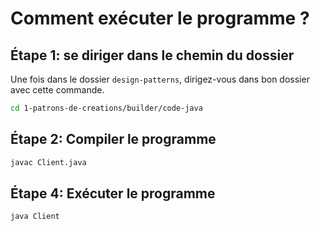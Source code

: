 # Comment exécuter le programme ?

## Étape 1: se diriger dans le chemin du dossier

Une fois dans le dossier `design-patterns`, dirigez-vous dans bon dossier avec cette commande.

```bash
cd 1-patrons-de-creations/builder/code-java
```

## Étape 2: Compiler le programme

```bash
javac Client.java
```

## Étape 4: Exécuter le programme

```bash
java Client
```
